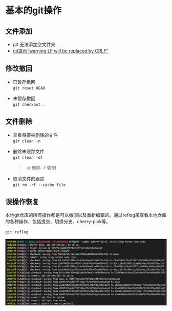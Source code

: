 # 基本的git操作

## 文件添加

- git 无法添加空文件夹
- [git提示“warning LF will be replaced by CRLF”](sub/Git%E6%8F%90%E7%A4%BA%E2%80%9Cwarning%20LF%20will%20be%20replaced%20by%20CRLF%E2%80%9D%20-%20Microsoft%20OneNote.md)

## 修改撤回
- 已暂存撤回\
    `git reset HEAD`

- 未暂存撤回\
    `git checkout .`

## 文件删除
- 查看将要被删除的文件\
    `git clean -n`
    
- 删除未跟踪文件\
    `git clean -df`
    > -d 删除
    > -f 强制

- 取消文件的跟踪\
    `git rm -rf --cache file`

## 误操作恢复

本地git仓库的所有操作都是可以撤回以及重新编辑的。通过reflog来查看本地仓库的各种操作，包括提交、切换分支、cherry-pick等。

`git reflog`

![](image/image_2.png)

